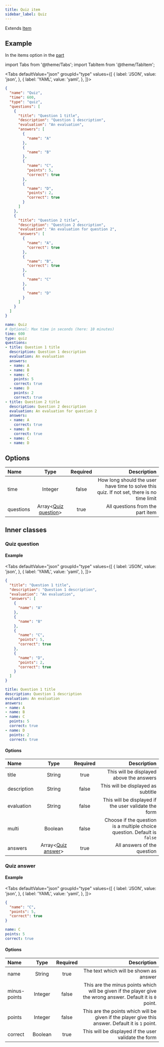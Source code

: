 ```yaml
---
title: Quiz item
sidebar_label: Quiz
---
```

Extends [Item](overview)

## Example

In the items option in the [part](../part)

import Tabs from '@theme/Tabs';
import TabItem from '@theme/TabItem';

<Tabs defaultValue="json" groupId="type" values={[
  { label: 'JSON', value: 'json', },
  { label: 'YAML', value: 'yaml', },
]}>
<TabItem value="json">

```json title="<course>/<part>/config.json"
{
  "name": "Quiz",
  "time": 600,
  "type": "quiz",
  "questions": [
    {
      "title": "Question 1 title",
      "description": "Question 1 description",
      "evaluation": "An evaluation",
      "answers": [
        {
          "name": "A"
        },
        {
          "name": "B"
        },
        {
          "name": "C",
          "points": 5,
          "correct": true
        },
        {
          "name": "D",
          "points": 2,
          "correct": true
        }
      ]
    },
    {
      "title": "Question 2 title",
      "description": "Question 2 description",
      "evaluation": "An evaluation for question 2",
      "answers": [
        {
          "name": "A",
          "correct": true
        },
        {
          "name": "B",
          "correct": true
        },
        {
          "name": "C"
        },
        {
          "name": "D"
        }
      ]
    }
  ]
}
```

</TabItem>
<TabItem value="yaml">

```yaml title="<course>/<part>/config.yml"
name: Quiz
# Optional: Max time in seconds (here: 10 minutes)
time: 600
type: quiz
questions:
- title: Question 1 title
  description: Question 1 description
  evaluation: An evaluation
  answers:
  - name: A
  - name: B
  - name: C
    points: 5
    correct: true
  - name: D
    points: 2
    correct: true
- title: Question 2 title
  description: Question 2 description
  evaluation: An evaluation for question 2
  answers:
  - name: A
    correct: true
  - name: B
    correct: true
  - name: C
  - name: D
```

</TabItem>
</Tabs>

## Options

| Name      |                  Type                  | Required |                                                                               Description |
| :-------- | :------------------------------------: | :------: | ----------------------------------------------------------------------------------------: |
| time      |                Integer                 |  false   | How long should the user have time to solve this quiz. If not set, there is no time limit |
| questions | Array<[Quiz question](#quiz-question)> |   true   |                                                          All questions from the part item |

## Inner classes

### Quiz question

#### Example

<Tabs defaultValue="json" groupId="type" values={[
  { label: 'JSON', value: 'json', },
  { label: 'YAML', value: 'yaml', },
]}>
<TabItem value="json">

```json title="<course>/<part>/config.json"
{
  "title": "Question 1 title",
  "description": "Question 1 description",
  "evaluation": "An evaluation",
  "answers": [
    {
      "name": "A"
    },
    {
      "name": "B"
    },
    {
      "name": "C",
      "points": 5,
      "correct": true
    },
    {
      "name": "D",
      "points": 2,
      "correct": true
    }
  ]
}
```

</TabItem>
<TabItem value="yaml">

```yaml title="<course>/<part>/config.yml"
title: Question 1 title
description: Question 1 description
evaluation: An evaluation
answers:
- name: A
- name: B
- name: C
  points: 5
  correct: true
- name: D
  points: 2
  correct: true
```

</TabItem>
</Tabs>

#### Options

| Name        |                Type                | Required |                                                              Description |
| :---------- | :--------------------------------: | :------: | -----------------------------------------------------------------------: |
| title       |               String               |   true   |                                 This will be displayed above the answers |
| description |               String               |  false   |                                       This will be displayed as subtitle |
| evaluation  |               String               |  false   |                     This will be displayed if the user validate the form |
| multi       |              Boolean               |  false   | Choose if the question is a multiple choice question. Default is `false` |
| answers     | Array<[Quiz answer](#quiz-answer)> |   true   |                                              All answers of the question |

### Quiz answer

#### Example

<Tabs defaultValue="json" groupId="type" values={[
  { label: 'JSON', value: 'json', },
  { label: 'YAML', value: 'yaml', },
]}>
<TabItem value="json">

```json title="<course>/<part>/config.json"
{
  "name": "C",
  "points": 5,
  "correct": true
}
```

</TabItem>
<TabItem value="yaml">

```yaml title="<course>/<part>/config.yml"
name: C
points: 5
correct: true
```

</TabItem>
</Tabs>

#### Options

| Name         |  Type   | Required |                                                                                                 Description |
| :----------- | :-----: | :------: | ----------------------------------------------------------------------------------------------------------: |
| name         | String  |   true   |                                                                      The text which will be shown as answer |
| minus-points | Integer |  false   | This are the minus points which will be given if the player give the wrong answer. Default it is `0` point. |
| points       | Integer |  false   |            This are the points which will be given if the player give this answer. Default it is `1` point. |
| correct      | Boolean |   true   |                                                        This will be displayed if the user validate the form |
